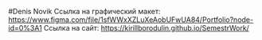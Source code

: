 #Denis Novik
Ссылка на графический макет: https://www.figma.com/file/1sfWWxXZLuXeAobUFwUA84/Portfolio?node-id=0%3A1
Ссылка на сайт: https://kirillborodulin.github.io/SemestrWork/
